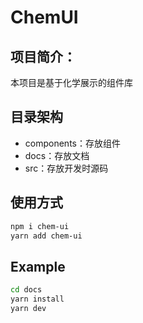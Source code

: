 # ChemUI
## 项目简介：
本项目是基于化学展示的组件库
## 目录架构
- components：存放组件
- docs：存放文档
- src：存放开发时源码
## 使用方式
```bash
npm i chem-ui
yarn add chem-ui
```
## Example
```bash
cd docs
yarn install
yarn dev
```

